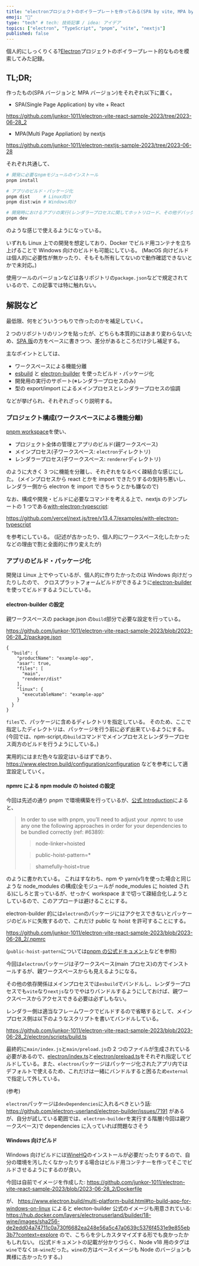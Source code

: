 ```yaml
---
title: "electronプロジェクトのボイラープレートを作ってみる(SPA by vite, MPA by Next.js)"
emoji: "🙌"
type: "tech" # tech: 技術記事 / idea: アイデア
topics: ["electron", "TypeScript", "pnpm", "vite", "nextjs"]
published: false
---
```


個人的にしっくりくる?[Electron](https://www.electronjs.org/ja/docs/latest)プロジェクトのボイラープレート的なものを模索してみた記録。

## TL;DR;

作ったもの(SPA バージョンと MPA バージョン)をそれぞれ以下に置く。

- SPA(Single Page Application) by vite + React

https://github.com/junkor-1011/electron-vite-react-sample-2023/tree/2023-06-28_2

- MPA(Multi Page Appliation) by nextjs

https://github.com/junkor-1011/electron-nextjs-sample-2023/tree/2023-06-28

それぞれ共通して、

```bash
# 開発に必要なnpmモジュールのインストール
pnpm install

# アプリのビルド・パッケージ化
pnpm dist     # Linux向け
pnpm dist:win # Windows向け

# 開発時におけるアプリの実行(レンダラープロセスに関してホットリロード、その他デバッグ機能の有効化など)
pnpm dev
```

のような感じで使えるようになっている。

いずれも Linux 上での開発を想定しており、Docker でビルド用コンテナを立ち上げることで Windows 向けのビルドも可能にしている。
(MacOS 向けビルドは個人的に必要性が無かったり、そもそも所有してないので動作確認できないとかで未対応。)

使用ツールのバージョンなどは各リポジトリの`package.json`などで規定されているので、この記事では特に触れない。

## 解説など

最低限、何をどういうつもりで作ったのかを補足していく。

2 つのリポジトリのリンクを貼ったが、どちらも本質的にはあまり変わらないため、[SPA 版](https://github.com/junkor-1011/electron-vite-react-sample-2023/tree/2023-06-28_2)の方をベースに書きつつ、差分があるところだけ少し補足する。

主なポイントとしては、

- ワークスペースによる機能分離
- [esbuild](https://github.com/evanw/esbuild) と [electron-builder](https://github.com/electron-userland/electron-builder) を使ったビルド・パッケージ化
- 開発用の実行のサポート(※レンダラープロセスのみ)
- 型の export/import によるメインプロセスとレンダラープロセスの協調

などが挙げられ、それぞれざっくり説明する。

### プロジェクト構成(ワークスペースによる機能分離)

[pnpm workspace](https://pnpm.io/ja/workspaces)を使い、

- プロジェクト全体の管理とアプリのビルド(親ワークスペース)
- メインプロセス(子ワークスペース: `electron`ディレクトリ)
- レンダラープロセス(子ワークスペース: `renderer`ディレクトリ)

のように大きく 3 つに機能を分離し、それぞれをなるべく疎結合な感じにした。
(メインプロセスから react とかを import できたりするの気持ち悪いし、レンダラー側から electron を import できちゃうとかも嫌なので)

なお、構成や開発・ビルドに必要なコマンドを考える上で、nextjs のテンプレートの 1 つである[with-electron-typescript](https://github.com/vercel/next.js/tree/v13.4.7/examples/with-electron-typescript):

https://github.com/vercel/next.js/tree/v13.4.7/examples/with-electron-typescript

を参考にしている。
(記述が古かったり、個人的にワークスペース化したかったなどの理由で割と全面的に作り変えたが)

### アプリのビルド・パッケージ化

開発は Linux 上でやっているが、個人的に作りたかったのは Windows 向けだったりしたので、
クロスプラットフォームビルドができるように[electron-builder](https://github.com/electron-userland/electron-builder)を使ってビルドするようにしている。

#### electron-builder の設定

親ワークスペースの package.json の`build`部分で必要な設定を行っている。

https://github.com/junkor-1011/electron-vite-react-sample-2023/blob/2023-06-28_2/package.json

```json:package.json(抜粋)
{
  "build": {
    "productName": "example-app",
    "asar": true,
    "files": [
      "main",
      "renderer/dist"
    ],
    "linux": {
      "executableName": "example-app"
    }
  }
}
```

`files`で、パッケージに含めるディレクトリを指定している。
そのため、ここで指定したディレクトリは、パッケージを行う前に必ず出来ているようにする。
(今回では、npm-script,の`build`コマンドでメインプロセスとレンダラープロセス両方のビルドを行うようにしている。)

実用的にはまだ色々な設定はいるはずであり、
https://www.electron.build/configuration/configuration
などを参考にして適宜設定していく。

#### npmrc による npm module の hoisted の設定

今回は先述の通り pnpm で環境構築を行っているが、[公式 Introduction](https://www.electron.build/index.html#note-for-pnpm)によると、

> In order to use with pnpm, you’ll need to adjust your .npmrc to use any one the following approaches in order for your dependencies to be bundled correctly (ref: #6389):
>
> > node-linker=hoisted
>
> > public-hoist-pattern=\*
>
> > shamefully-hoist=true

のように書かれている。
これはすなわち、npm や yarn(v1)を使った場合と同じような node_modules の構成(全モジュールが node_modules に hoisted される)にしろと言っているが、せっかく workspace まで切って疎結合化しようとしているので、このアプローチは避けることにする。

electron-builder 的には`electron`のパッケージにはアクセスできないとパッケージのビルドに失敗するので、これだけ public な hoist を許可することにする。

https://github.com/junkor-1011/electron-vite-react-sample-2023/blob/2023-06-28_2/.npmrc

(`public-hoist-pattern`については[pnpm の公式ドキュメント](https://pnpm.io/npmrc#public-hoist-pattern)などを参照)

今回は`electron`パッケージは子ワークスペース(main プロセス)の方でインストールするが、親ワークスペースからも見えるようになる。

その他の依存関係はメインプロセスでは`esbuild`でバンドルし、レンダラープロセスでも`vite`なり`nextjs`なりでやはりバンドルするようにしておけば、親ワークスペースからアクセスできる必要は必ずしもない。

レンダラー側は適当なフレームワークでビルドするので省略するとして、メインプロセス側は以下のようなスクリプトを書いてバンドルしている。

https://github.com/junkor-1011/electron-vite-react-sample-2023/blob/2023-06-28_2/electron/scripts/build.ts

最終的に`main/index.js`と`main/preload.js`の 2 つのファイルが生成されている必要があるので、[electron/index.ts](https://github.com/junkor-1011/electron-vite-react-sample-2023/blob/2023-06-28_2/electron/index.ts)と[electron/preload.ts](https://github.com/junkor-1011/electron-vite-react-sample-2023/blob/2023-06-28_2/electron/preload.ts)をそれぞれ指定してビルドしている。また、`electron`パッケージはパッケージ化されたアプリ内ではデフォルトで使えるため、これだけは一緒にバンドルすると困るため`external`で指定して外している。

(参考)

`electron`パッケージは`devDependencies`に入れるべきという話:
https://github.com/electron-userland/electron-builder/issues/7191
があるが、自分が試している範囲では、`electron-builder`を実行する階層(今回は親ワークスペース)で dependencies に入っていれば問題なさそう

#### Windows 向けビルド

Windows 向けビルドには[WineHQ](https://www.winehq.org/)のインストールが必要だったりするので、自分の環境を汚したくなかったりする場合はビルド用コンテナーを作ってそこでビルドさせるようにするのが良い。

今回は自前でイメージを作成した:
https://github.com/junkor-1011/electron-vite-react-sample-2023/blob/2023-06-28_2/Dockerfile

が、
https://www.electron.build/multi-platform-build.html#to-build-app-for-windows-on-linux
によると electon-builder 公式のイメージも用意されている:
https://hub.docker.com/layers/electronuserland/builder/18-wine/images/sha256-de2edd04a74711c0a730f6682ea248e56a5c47a0639c5376f4531e9e855eb3b7?context=explore
ので、こちらを少しカスタマイズする形でも良かったかもしれない。
(公式ドキュメントの記載が分かりづらく、Node v18 用のタグは`wine`でなく`18-wine`だった。`wine`の方はベースイメージも Node のバージョンも異様に古かったりする。)
